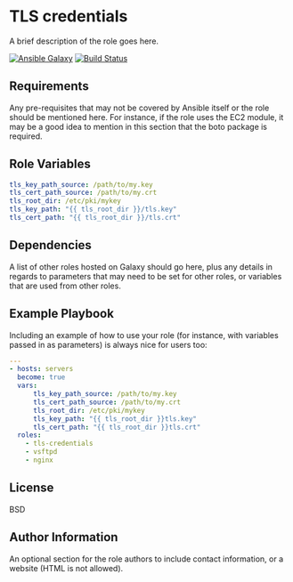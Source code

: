 TLS credentials
=========

A brief description of the role goes here.

[![Ansible Galaxy](https://img.shields.io/badge/galaxy-bogolyandras.tls-credentials-52009.svg?style=flat)](https://galaxy.ansible.com/bogolyandras/tls-credentials)
[![Build Status](https://travis-ci.com/bogolyandras/ansible-role-tls-credentials.svg?branch=main)](https://travis-ci.com/bogolyandras/ansible-role-tls-credentials)

Requirements
------------

Any pre-requisites that may not be covered by Ansible itself or the role should be mentioned here. For instance, if the role uses the EC2 module, it may be a good idea to mention in this section that the boto package is required.

Role Variables
--------------

```yaml
tls_key_path_source: /path/to/my.key
tls_cert_path_source: /path/to/my.crt
tls_root_dir: /etc/pki/mykey
tls_key_path: "{{ tls_root_dir }}/tls.key"
tls_cert_path: "{{ tls_root_dir }}/tls.crt"
```
Dependencies
------------

A list of other roles hosted on Galaxy should go here, plus any details in regards to parameters that may need to be set for other roles, or variables that are used from other roles.

Example Playbook
----------------

Including an example of how to use your role (for instance, with variables passed in as parameters) is always nice for users too:

```yaml
---
- hosts: servers
  become: true
  vars:
      tls_key_path_source: /path/to/my.key
      tls_cert_path_source: /path/to/my.crt
      tls_root_dir: /etc/pki/mykey
      tls_key_path: "{{ tls_root_dir }}tls.key"
      tls_cert_path: "{{ tls_root_dir }}tls.crt"
  roles:
    - tls-credentials
    - vsftpd
    - nginx

```

License
-------

BSD

Author Information
------------------

An optional section for the role authors to include contact information, or a website (HTML is not allowed).
